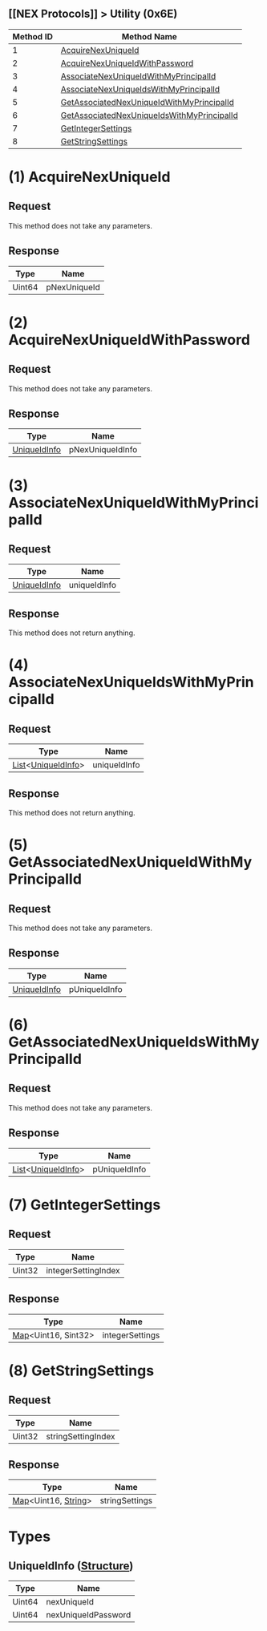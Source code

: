 ## [[NEX Protocols]] > Utility (0x6E)

| Method ID | Method Name |
| --- | --- |
| 1 | [AcquireNexUniqueId](#1-acquirenexuniqueid) |
| 2 | [AcquireNexUniqueIdWithPassword](#2-acquirenexuniqueidwithpassword) |
| 3 | [AssociateNexUniqueIdWithMyPrincipalId](#3-associatenexuniqueidwithmyprincipalid) |
| 4 | [AssociateNexUniqueIdsWithMyPrincipalId](#4-associatenexuniqueidswithmyprincipalid) |
| 5 | [GetAssociatedNexUniqueIdWithMyPrincipalId](#5-getassociatednexuniqueidwithmyprincipalid) |
| 6 | [GetAssociatedNexUniqueIdsWithMyPrincipalId](#6-getassociatednexuniqueidswithmyprincipalid) |
| 7 | [GetIntegerSettings](#7-getintegersettings) |
| 8 | [GetStringSettings](#8-getstringsettings) |

# (1) AcquireNexUniqueId
## Request
This method does not take any parameters.

## Response
| Type | Name |
| --- | --- |
| Uint64 | pNexUniqueId |

# (2) AcquireNexUniqueIdWithPassword
## Request
This method does not take any parameters.

## Response
| Type | Name |
| --- | --- |
| [UniqueIdInfo] | pNexUniqueIdInfo |

# (3) AssociateNexUniqueIdWithMyPrincipalId
## Request
| Type | Name |
| --- | --- |
| [UniqueIdInfo] | uniqueIdInfo |

## Response
This method does not return anything.

# (4) AssociateNexUniqueIdsWithMyPrincipalId
## Request
| Type | Name |
| --- | --- |
| [List]&lt;[UniqueIdInfo]&gt; | uniqueIdInfo |

## Response
This method does not return anything.

# (5) GetAssociatedNexUniqueIdWithMyPrincipalId
## Request
This method does not take any parameters.

## Response
| Type | Name |
| --- | --- |
| [UniqueIdInfo] | pUniqueIdInfo |

# (6) GetAssociatedNexUniqueIdsWithMyPrincipalId
## Request
This method does not take any parameters.

## Response
| Type | Name |
| --- | --- |
| [List]&lt;[UniqueIdInfo]&gt; | pUniqueIdInfo |

# (7) GetIntegerSettings
## Request
| Type | Name |
| --- | --- |
| Uint32 | integerSettingIndex |

## Response
| Type | Name |
| --- | --- |
| [Map]&lt;Uint16, Sint32&gt; | integerSettings |

# (8) GetStringSettings
## Request
| Type | Name |
| --- | --- |
| Uint32 | stringSettingIndex |

## Response
| Type | Name |
| --- | --- |
| [Map]&lt;Uint16, [String]&gt; | stringSettings |

# Types
## UniqueIdInfo ([Structure])
| Type | Name |
| --- | --- |
| Uint64 | nexUniqueId |
| Uint64 | nexUniqueIdPassword |

[String]: NEX-Common-Types#string
[Buffer]: NEX-Common-Types#buffer
[List]: NEX-Common-Types#list
[Map]: NEX-Common-Types#map
[Structure]: NEX-Common-Types#structure
[Data]: NEX-Common-Types#anydataholder

[UniqueIdInfo]: uniqueidinfo-structure